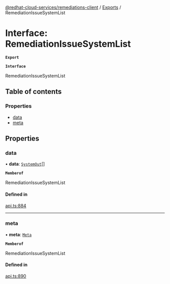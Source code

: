 [@redhat-cloud-services/remediations-client](../README.md) / [Exports](../modules.md) / RemediationIssueSystemList

# Interface: RemediationIssueSystemList

**`Export`**

**`Interface`**

RemediationIssueSystemList

## Table of contents

### Properties

- [data](RemediationIssueSystemList.md#data)
- [meta](RemediationIssueSystemList.md#meta)

## Properties

### data

• **data**: [`SystemOut`](SystemOut.md)[]

**`Memberof`**

RemediationIssueSystemList

#### Defined in

[api.ts:884](https://github.com/RedHatInsights/javascript-clients/blob/master/packages/remediations/api.ts#L884)

___

### meta

• **meta**: [`Meta`](Meta.md)

**`Memberof`**

RemediationIssueSystemList

#### Defined in

[api.ts:890](https://github.com/RedHatInsights/javascript-clients/blob/master/packages/remediations/api.ts#L890)

